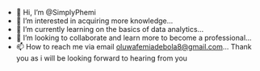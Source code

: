 - 👋 Hi, I’m @SimplyPhemi
- 👀 I’m interested in acquiring more knowledge...
- 🌱 I’m currently learning on the basics of data analytics...
- 💞️ I’m looking to collaborate and learn more to become a professional...
- 📫 How to reach me via email oluwafemiadebola8@gmail.com...
Thank you as i will be looking forward to hearing from you 
<!---
SimplyPhemi/SimplyPhemi is a ✨ special ✨ repository because its `README.md` (this file) appears on your GitHub profile.
You can click the Preview link to take a look at your changes.
--->
